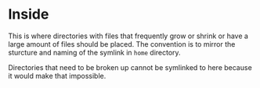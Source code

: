 # Inside

This is where directories with files that frequently grow or shrink or have a large amount of files should be placed. The convention is to mirror the sturcture and naming of the symlink in `home` directory.

Directories that need to be broken up cannot be symlinked to here because it would make that impossible.
